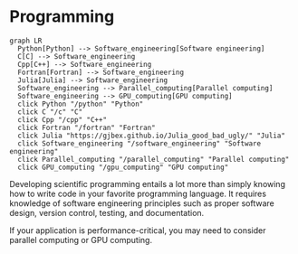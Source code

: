 # Programming

```mermaid
graph LR
  Python[Python] --> Software_engineering[Software engineering]
  C[C] --> Software_engineering
  Cpp[C++] --> Software_engineering
  Fortran[Fortran] --> Software_engineering
  Julia[Julia] --> Software_engineering
  Software_engineering --> Parallel_computing[Parallel computing]
  Software_engineering --> GPU_computing[GPU computing]
  click Python "/python" "Python"
  click C "/c" "C"
  click Cpp "/cpp" "C++"
  click Fortran "/fortran" "Fortran"
  click Julia "https://gjbex.github.io/Julia_good_bad_ugly/" "Julia"
  click Software_engineering "/software_engineering" "Software engineering"
  click Parallel_computing "/parallel_computing" "Parallel computing"
  click GPU_computing "/gpu_computing" "GPU computing"
```

Developing scientific programming entails a lot more than simply knowing how to
write code in your favorite programming language. It requires knowledge of
software engineering principles such as proper software design, version control,
testing, and documentation.

If your application is performance-critical, you may need to consider parallel
computing or GPU computing.
